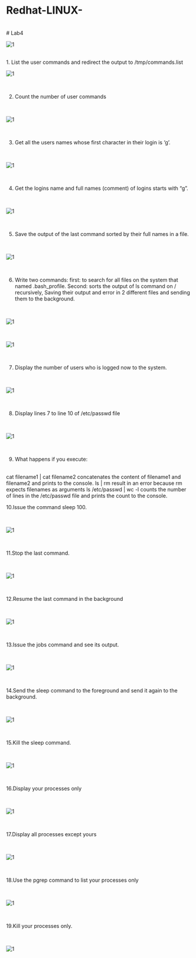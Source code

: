 # Redhat-LINUX-
<html></br></html>
# Lab4

![1](https://github.com/NooranTarek/RedhatLinux/blob/main/lab4/redhat.png?raw=true)
<html></br></html>
1. List the user commands and redirect the output to /tmp/commands.list
<html></br></html>

![1](https://github.com/NooranTarek/RedhatLinux/blob/main/lab4/lab4_q11.png?raw=true)


<html></br></html>

2. Count the number of user commands
<html></br></html>

![1](https://github.com/NooranTarek/RedhatLinux/blob/main/lab4/lab4_q2.png?raw=true)

<html></br></html>


3. Get all the users names whose first character in their login is ‘g’.
<html></br></html>

![1](https://github.com/NooranTarek/RedhatLinux/blob/main/lab4/lab4_q3.png?raw=true)

<html></br></html>

4. Get the logins name and full names (comment) of logins starts with “g”.
<html></br></html>

![1](https://github.com/NooranTarek/RedhatLinux/blob/main/lab4/lab4_q4%20two%20ways.png?raw=true)


<html></br></html>

5. Save the output of the last command sorted by their full names in a file.
<html></br></html>

![1](https://github.com/NooranTarek/RedhatLinux/blob/main/lab4/lab4_q5.png?raw=true)

<html></br></html>

6. Write two commands: first: to search for all files on the system that named
.bash_profile. Second: sorts the output of ls command on / recursively, Saving
their output and error in 2 different files and sending them to the background.
<html></br></html>

![1](https://github.com/NooranTarek/RedhatLinux/blob/main/lab4/lab4_q6a.png?raw=true)

<html></br></html>

![1](https://github.com/NooranTarek/RedhatLinux/blob/main/lab4/lab4_q6b.png?raw=true)

<html></br></html>


7. Display the number of users who is logged now to the system.
<html></br></html>

![1](https://github.com/NooranTarek/RedhatLinux/blob/main/lab4/lab4_q7.png?raw=true)

<html></br></html>

8. Display lines 7 to line 10 of /etc/passwd file
<html></br></html>

![1](https://github.com/NooranTarek/RedhatLinux/blob/main/lab4/lab4_q8.png?raw=true)

<html></br></html>

9. What happens if you execute:
<html></br></html>
cat filename1 | cat filename2   concatenates the content of filename1 and filename2 and prints to the console.
ls | rm                         result in an error because rm expects filenames as arguments
ls /etc/passwd | wc -l          counts the number of lines in the /etc/passwd file and prints the count to the console.

<html></br></html>

10.Issue the command sleep 100.
<html></br></html>

![1](https://github.com/NooranTarek/RedhatLinux/blob/main/lab4/lab4_q10.png?raw=true)

<html></br></html>

11.Stop the last command.
<html></br></html>

![1](https://github.com/NooranTarek/RedhatLinux/blob/main/lab4/lab4_q111.png?raw=true)


<html></br></html>

12.Resume the last command in the background
<html></br></html>

![1](https://github.com/NooranTarek/RedhatLinux/blob/main/lab4/lab4_q12.png?raw=true)


<html></br></html>

13.Issue the jobs command and see its output.
<html></br></html>

![1](https://github.com/NooranTarek/RedhatLinux/blob/main/lab4/lab4_q13.png?raw=true)

<html></br></html>

14.Send the sleep command to the foreground and send it again to the background.
<html></br></html>

![1](https://github.com/NooranTarek/RedhatLinux/blob/main/lab4/lab4_q14.png?raw=true)

<html></br></html>

15.Kill the sleep command.
<html></br></html>

![1](https://github.com/NooranTarek/RedhatLinux/blob/main/lab4/lab4_q15.png?raw=true)


<html></br></html>

16.Display your processes only
<html></br></html>

![1](https://github.com/NooranTarek/RedhatLinux/blob/main/lab4/lab4_q16.png?raw=true)

<html></br></html>

17.Display all processes except yours
<html></br></html>

![1](https://github.com/NooranTarek/RedhatLinux/blob/main/lab4/lab4_q17.png?raw=true)


<html></br></html>

18.Use the pgrep command to list your processes only
<html></br></html>

![1](https://github.com/NooranTarek/RedhatLinux/blob/main/lab4/lab4_q18.png?raw=true)


<html></br></html>

19.Kill your processes only.
<html></br></html>

![1](https://github.com/NooranTarek/RedhatLinux/blob/main/lab4/lab4_q19.png?raw=true)

<html></br></html>






